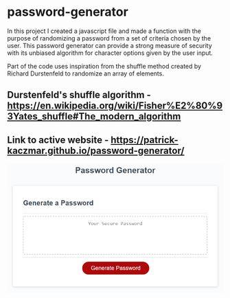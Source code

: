 # password-generator

In this project I created a javascript file and made a function with the purpose of randomizing a password from a set of criteria chosen by the user. This password generator can provide a strong measure of security with its unbiased algorithm for character options given by the user input.

Part of the code uses inspiration from the shuffle method created by Richard Durstenfeld to randomize an array of elements.

## Durstenfeld's shuffle algorithm - https://en.wikipedia.org/wiki/Fisher%E2%80%93Yates_shuffle#The_modern_algorithm

## Link to active website - https://patrick-kaczmar.github.io/password-generator/

![website-preview](password-pic.png)
